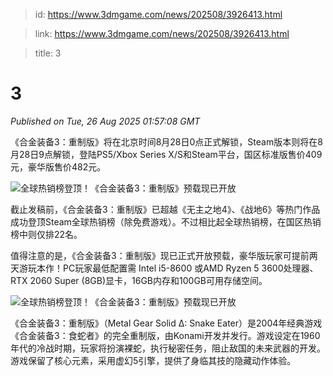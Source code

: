 > id: https://www.3dmgame.com/news/202508/3926413.html

> link: https://www.3dmgame.com/news/202508/3926413.html

> title: 3

# 3
_Published on Tue, 26 Aug 2025 01:57:08 GMT_

《合金装备3：重制版》将在北京时间8月28日0点正式解锁，Steam版本则将在8月28日9点解锁，登陆PS5/Xbox Series X/S和Steam平台，国区标准版售价409元，豪华版售价482元。

![全球热销榜登顶！《合金装备3：重制版》预载现已开放](https://img.3dmgame.com/uploads/images/news/20250826/1756173339_875711_png_r.webp)

截止发稿前，《合金装备3：重制版》已超越《无主之地4》、《战地6》等热门作品成功登顶Steam全球热销榜（除免费游戏）。不过相比起全球热销榜，在国区热销榜中则仅排22名。

值得注意的是，《合金装备3：重制版》现已正式开放预载，豪华版玩家可提前两天游玩本作！PC玩家最低配置需 Intel i5-8600 或AMD Ryzen 5 3600处理器、RTX 2060 Super (8GB)显卡，16GB内存和100GB可用存储空间。

![全球热销榜登顶！《合金装备3：重制版》预载现已开放](https://img.3dmgame.com/uploads/images/news/20250826/1756173339_425526_png_r.webp)

《合金装备3：重制版》（Metal Gear Solid Δ: Snake Eater）是2004年经典游戏《合金装备3：食蛇者》的完全重制版，由Konami开发并发行。游戏设定在1960年代的冷战时期，玩家将扮演裸蛇，执行秘密任务，阻止敌国的未来武器的开发。游戏保留了核心元素，采用虚幻5引擎，提供了身临其技的隐藏动作体验。
